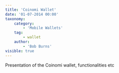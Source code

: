 ```yaml
---
title: 'Coinomi Wallet'
date: '01-07-2014 00:00'
taxonomy:
    category:
        - 'Mobile Wallets'
    tag:
        - wallet
    author:
        - 'Bob Burns'
visible: true
---
```


Presentation of the Coinomi wallet, functionalities etc